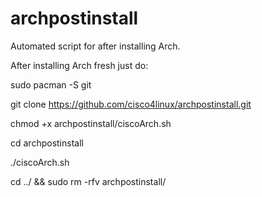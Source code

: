# archpostinstall
Automated script for after installing Arch.

After installing Arch fresh just do:

sudo pacman -S git

git clone https://github.com/cisco4linux/archpostinstall.git

chmod +x archpostinstall/ciscoArch.sh

cd archpostinstall

./ciscoArch.sh

cd ../ && sudo rm -rfv archpostinstall/
